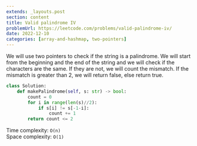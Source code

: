 ```yaml
---
extends: _layouts.post
section: content
title: Valid palindrome IV
problemUrl: https://leetcode.com/problems/valid-palindrome-iv/
date: 2022-12-10
categories: [array-and-hashmap, two-pointers]
---
```


We will use two pointers to check if the string is a palindrome. We will start from the beginning and the end of the string and we will check if the characters are the same. If they are not, we will count the mismatch. If the mismatch is greater than 2, we will return false, else return true.

```python
class Solution:
    def makePalindrome(self, s: str) -> bool:
        count = 0
        for i in range(len(s)//2):
            if s[i] != s[-1-i]:
                count += 1
        return count <= 2
```

Time complexity: `O(n)` <br/>
Space complexity: `O(1)`
